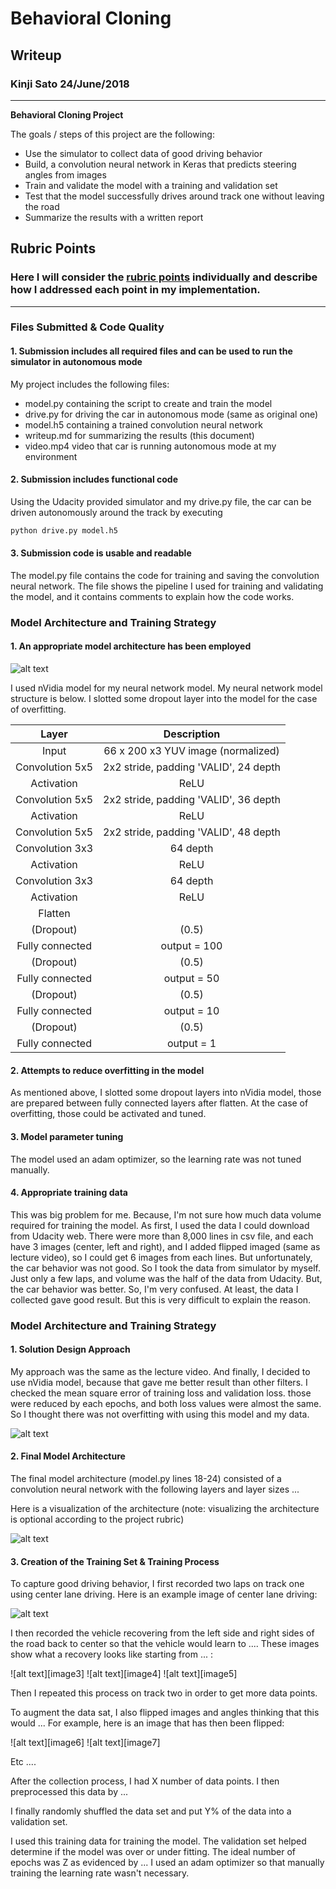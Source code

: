 # **Behavioral Cloning** 

## Writeup

### Kinji Sato 24/June/2018

---

**Behavioral Cloning Project**

The goals / steps of this project are the following:
* Use the simulator to collect data of good driving behavior
* Build, a convolution neural network in Keras that predicts steering angles from images
* Train and validate the model with a training and validation set
* Test that the model successfully drives around track one without leaving the road
* Summarize the results with a written report


[//]: # (Image References)

[image1]: ./images/nVidia_model.png "nVidia model"
[image2]: ./images/mseLossVsEpochs.PNG "mse loss"


## Rubric Points
### Here I will consider the [rubric points](https://review.udacity.com/#!/rubrics/432/view) individually and describe how I addressed each point in my implementation.  

---
### Files Submitted & Code Quality

#### 1. Submission includes all required files and can be used to run the simulator in autonomous mode

My project includes the following files:
* model.py containing the script to create and train the model
* drive.py for driving the car in autonomous mode (same as original one)
* model.h5 containing a trained convolution neural network 
* writeup.md for summarizing the results (this document)
* video.mp4 video that car is running autonomous mode at my environment

#### 2. Submission includes functional code
Using the Udacity provided simulator and my drive.py file, the car can be driven autonomously around the track by executing 
```sh
python drive.py model.h5
```

#### 3. Submission code is usable and readable

The model.py file contains the code for training and saving the convolution neural network. The file shows the pipeline I used for training and validating the model, and it contains comments to explain how the code works.

### Model Architecture and Training Strategy

#### 1. An appropriate model architecture has been employed

![alt text][image1]

I used nVidia model for my neural network model. My neural network model structure is below.
I slotted some dropout layer into the model for the case of overfitting.

| Layer         		|     Description	        					| 
|:---------------------:|:---------------------------------------------:| 
| Input         		| 66 x 200 x3 YUV image (normalized)  							| 
| Convolution 5x5     	| 2x2 stride, padding 'VALID', 24 depth 	|
| Activation					|	ReLU									|
| Convolution 5x5     	| 2x2 stride, padding 'VALID', 36 depth 	|
| Activation					|	ReLU									|
| Convolution 5x5     	| 2x2 stride, padding 'VALID', 48 depth 	|
| Convolution 3x3	    | 64 depth 	|
| Activation					|	ReLU									|
| Convolution 3x3	    | 64 depth 	|
| Activation					|	ReLU									|
| Flatten		|       									|
| (Dropout)					|	(0.5)									|
| Fully connected		| output = 100       									|
| (Dropout)					|	(0.5)									|
| Fully connected		| output = 50       									|
| (Dropout)					|	(0.5)									|
| Fully connected		| output = 10      									|
| (Dropout)					|	(0.5)									|
| Fully connected		| output = 1      									|


#### 2. Attempts to reduce overfitting in the model

As mentioned above, I slotted some dropout layers into nVidia model, those are prepared between fully connected layers after flatten. At the case of overfitting, those could be activated and tuned.

#### 3. Model parameter tuning

The model used an adam optimizer, so the learning rate was not tuned manually.

#### 4. Appropriate training data

This was big problem for me. Because, I'm not sure how much data volume required for training the model. As first, I used the data I could download from Udacity web. There were more than 8,000 lines in csv file, and each have 3 images (center, left and right), and I added flipped imaged (same as lecture video), so I could get 6 images from each lines. But unfortunately, the car behavior was not good. So I took the data from simulator by myself. Just only a few laps, and volume was the half of the data from Udacity. But, the car behavior was better.
So, I'm very confused. At least, the data I collected gave good result. But this is very difficult to explain the reason.


### Model Architecture and Training Strategy

#### 1. Solution Design Approach

My approach was the same as the lecture video. And finally, I decided to use nVidia model, because that gave me better result than other filters. 
I checked the mean square error of training loss and validation loss. those were reduced by each epochs, and both loss values were almost the same. So I thought there was not overfitting with using this model and my data.

![alt text][image2]

#### 2. Final Model Architecture

The final model architecture (model.py lines 18-24) consisted of a convolution neural network with the following layers and layer sizes ...

Here is a visualization of the architecture (note: visualizing the architecture is optional according to the project rubric)

![alt text][image1]

#### 3. Creation of the Training Set & Training Process

To capture good driving behavior, I first recorded two laps on track one using center lane driving. Here is an example image of center lane driving:

![alt text][image2]

I then recorded the vehicle recovering from the left side and right sides of the road back to center so that the vehicle would learn to .... These images show what a recovery looks like starting from ... :

![alt text][image3]
![alt text][image4]
![alt text][image5]

Then I repeated this process on track two in order to get more data points.

To augment the data sat, I also flipped images and angles thinking that this would ... For example, here is an image that has then been flipped:

![alt text][image6]
![alt text][image7]

Etc ....

After the collection process, I had X number of data points. I then preprocessed this data by ...


I finally randomly shuffled the data set and put Y% of the data into a validation set. 

I used this training data for training the model. The validation set helped determine if the model was over or under fitting. The ideal number of epochs was Z as evidenced by ... I used an adam optimizer so that manually training the learning rate wasn't necessary.
